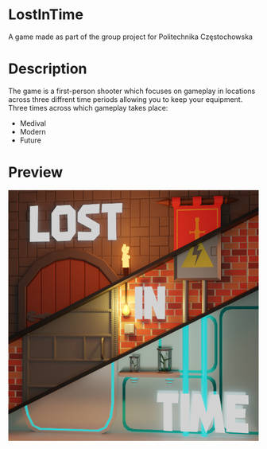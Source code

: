 # LostInTime
A game made as part of the group project for Politechnika Częstochowska

# Description
The game is a first-person shooter which focuses on gameplay in locations across three diffrent time periods allowing you to keep your equipment. 
Three times across which gameplay takes place:
* Medival
* Modern
* Future

# Preview
![](Images/Logo.PNG)
